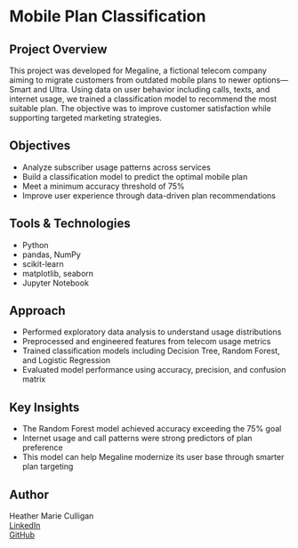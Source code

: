 # Mobile Plan Classification

## Project Overview

This project was developed for Megaline, a fictional telecom company aiming to migrate customers from outdated mobile plans to newer options—Smart and Ultra. Using data on user behavior including calls, texts, and internet usage, we trained a classification model to recommend the most suitable plan. The objective was to improve customer satisfaction while supporting targeted marketing strategies.

## Objectives

- Analyze subscriber usage patterns across services  
- Build a classification model to predict the optimal mobile plan  
- Meet a minimum accuracy threshold of 75%  
- Improve user experience through data-driven plan recommendations

## Tools & Technologies

- Python  
- pandas, NumPy  
- scikit-learn  
- matplotlib, seaborn  
- Jupyter Notebook

## Approach

- Performed exploratory data analysis to understand usage distributions  
- Preprocessed and engineered features from telecom usage metrics  
- Trained classification models including Decision Tree, Random Forest, and Logistic Regression  
- Evaluated model performance using accuracy, precision, and confusion matrix

## Key Insights

- The Random Forest model achieved accuracy exceeding the 75% goal  
- Internet usage and call patterns were strong predictors of plan preference  
- This model can help Megaline modernize its user base through smarter plan targeting

## Author

Heather Marie Culligan  
[LinkedIn](https://linkedin.com/in/hmc2025)  
[GitHub](https://github.com/hmc9898)
